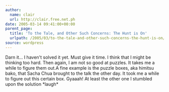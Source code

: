 ```yaml
---
author:
  name: clair
  url: http://clair.free.net.ph
date: 2005-03-14 09:41:00+00:00
parent_page:
  title: 'To the Tale, and Other Such Concerns: The Hunt is On'
  urlpath: /2005/03/to-the-tale-and-other-such-concerns-the-hunt-is-on/
source: wordpress
---
```


Darn it...  I haven't solved it yet. Must give it time. I think that I might be  thinking too hard. Then again, I am not so good at puzzles. It takes me a  while to figure them out.A fine example is the puzzle boxes, aka himitsu bako, that Sacha Chua brought  to the talk the other day. It took me a while to figure out this certain box.  Gyaaah! At least the other one I stumbled upon the solution \*laugh\*